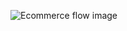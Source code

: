 ![Ecommerce flow image](https://github.com/user-attachments/assets/afb2b68f-f9a1-494a-b73f-5b1efb9e2fef)

